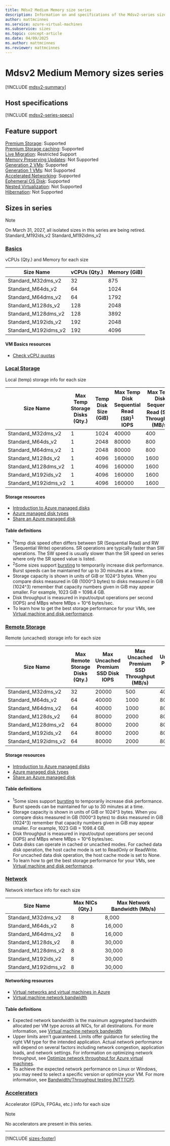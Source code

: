 ```yaml
---
title: Mdsv2 Medium Memory size series
description: Information on and specifications of the Mdsv2-series sizes
author: mattmcinnes
ms.service: azure-virtual-machines
ms.subservice: sizes
ms.topic: concept-article
ms.date: 04/09/2025
ms.author: mattmcinnes
ms.reviewer: mattmcinnes
---
```


# Mdsv2 Medium Memory sizes series

[!INCLUDE [mdsv2-summary](./includes/mdsv2-mm-series-summary.md)]

## Host specifications
[!INCLUDE [mdsv2-series-specs](./includes/mdsv2-mm-series-specs.md)]

## Feature support
[Premium Storage](../../premium-storage-performance.md): Supported <br>[Premium Storage caching](../../premium-storage-performance.md): Supported <br>[Live Migration](../../maintenance-and-updates.md): Restricted Support <br>[Memory Preserving Updates](../../maintenance-and-updates.md): Not Supported <br>[Generation 2 VMs](../../generation-2.md): Supported <br>[Generation 1 VMs](../../generation-2.md): Not Supported <br>[Accelerated Networking](/azure/virtual-network/create-virtual-machine-accelerated-networking): Supported <br>[Ephemeral OS Disk](../../ephemeral-os-disks.md): Supported <br>[Nested Virtualization](/virtualization/hyper-v-on-windows/user-guide/nested-virtualization): Not Supported <br>[Hibernation](../../hibernate-resume.md): Not Supported <br>

## Sizes in series

> [!NOTE]
> On March 31, 2027, all isolated sizes in this series are being retired.
> Standard_M192ids_v2
> Standard_M192idms_v2


### [Basics](#tab/sizebasic)

vCPUs (Qty.) and Memory for each size

| Size Name | vCPUs (Qty.) | Memory (GiB) |
| --- | --- | --- |
| Standard_M32dms_v2 | 32 | 875 |
| Standard_M64ds_v2 | 64 | 1024 |
| Standard_M64dms_v2 | 64 | 1792 |
| Standard_M128ds_v2 | 128 | 2048 |
| Standard_M128dms_v2 | 128 | 3892 |
| Standard_M192ids_v2 | 192 | 2048 |
| Standard_M192idms_v2 | 192 | 4096 |

#### VM Basics resources
- [Check vCPU quotas](../../../virtual-machines/quotas.md)

### [Local Storage](#tab/sizestoragelocal)

Local (temp) storage info for each size

| Size Name | Max Temp Storage Disks (Qty.) | Temp Disk Size (GiB) | Max Temp Disk Sequential Read (SR)<sup>1</sup> IOPS | Max Temp Disk Sequential Read (SR)<sup>1</sup> Throughput (MB/s) | Max Temp Disk Burst<sup>2</sup> IOPS | Max Temp Disk Burst<sup>2</sup> Throughput (MB/s) |
| --- | --- | --- | --- | --- | --- | --- |
| Standard_M32dms_v2 | 1 | 1024 | 40000 | 400 | 40000 | 1000 |
| Standard_M64ds_v2 | 1 | 2048 | 80000 | 800 | 80000 | 2000 |
| Standard_M64dms_v2 | 1 | 2048 | 80000 | 800 | 80000 | 2000 |
| Standard_M128ds_v2 | 1 | 4096 | 160000 | 1600 | 250000 | 4000 |
| Standard_M128dms_v2 | 1 | 4096 | 160000 | 1600 | 250000 | 4000 |
| Standard_M192ids_v2 | 1 | 4096 | 160000 | 1600 | 250000 | 4000 |
| Standard_M192idms_v2 | 1 | 4096 | 160000 | 1600 | 250000 | 4000 |

#### Storage resources
- [Introduction to Azure managed disks](../../../virtual-machines/managed-disks-overview.md)
- [Azure managed disk types](../../../virtual-machines/disks-types.md)
- [Share an Azure managed disk](../../../virtual-machines/disks-shared.md)

#### Table definitions
- <sup>1</sup>Temp disk speed often differs between SR (Sequential Read) and RW (Sequential Write) operations. SR operations are typically faster than SW operations. The SW speed is usually slower than the SR speed on series where only the SR speed value is listed.
- <sup>2</sup>Some sizes support [bursting](../../disk-bursting.md) to temporarily increase disk performance. Burst speeds can be maintained for up to 30 minutes at a time.
- Storage capacity is shown in units of GiB or 1024^3 bytes. When you compare disks measured in GB (1000^3 bytes) to disks measured in GiB (1024^3) remember that capacity numbers given in GiB may appear smaller. For example, 1023 GiB = 1098.4 GB.
- Disk throughput is measured in input/output operations per second (IOPS) and MBps where MBps = 10^6 bytes/sec.
- To learn how to get the best storage performance for your VMs, see [Virtual machine and disk performance](../../../virtual-machines/disks-performance.md).

### [Remote Storage](#tab/sizestorageremote)

Remote (uncached) storage info for each size

| Size Name | Max Remote Storage Disks (Qty.) | Max Uncached Premium SSD Disk IOPS | Max Uncached Premium SSD Throughput (MB/s) | Max Uncached Premium SSD Burst<sup>1</sup> IOPS | Max Uncached Premium SSD Burst<sup>1</sup> Throughput (MB/s) |
| --- | --- | --- | --- | --- | --- |
| Standard_M32dms_v2 | 32 | 20000 | 500 | 40000 | 1000 |
| Standard_M64ds_v2 | 64 | 40000 | 1000 | 80000 | 2000 |
| Standard_M64dms_v2 | 64 | 40000 | 1000 | 80000 | 2000 |
| Standard_M128ds_v2 | 64 | 80000 | 2000 | 80000 | 4000 |
| Standard_M128dms_v2 | 64 | 80000 | 2000 | 80000 | 4000 |
| Standard_M192ids_v2 | 64 | 80000 | 2000 | 80000 | 4000 |
| Standard_M192idms_v2 | 64 | 80000 | 2000 | 80000 | 4000 |

#### Storage resources
- [Introduction to Azure managed disks](../../../virtual-machines/managed-disks-overview.md)
- [Azure managed disk types](../../../virtual-machines/disks-types.md)
- [Share an Azure managed disk](../../../virtual-machines/disks-shared.md)

#### Table definitions
- <sup>1</sup>Some sizes support [bursting](../../disk-bursting.md) to temporarily increase disk performance. Burst speeds can be maintained for up to 30 minutes at a time.
- Storage capacity is shown in units of GiB or 1024^3 bytes. When you compare disks measured in GB (1000^3 bytes) to disks measured in GiB (1024^3) remember that capacity numbers given in GiB may appear smaller. For example, 1023 GiB = 1098.4 GB.
- Disk throughput is measured in input/output operations per second (IOPS) and MBps where MBps = 10^6 bytes/sec.
- Data disks can operate in cached or uncached modes. For cached data disk operation, the host cache mode is set to ReadOnly or ReadWrite. For uncached data disk operation, the host cache mode is set to None.
- To learn how to get the best storage performance for your VMs, see [Virtual machine and disk performance](../../../virtual-machines/disks-performance.md).


### [Network](#tab/sizenetwork)

Network interface info for each size

| Size Name | Max NICs (Qty.) | Max Network Bandwidth (Mb/s) |
| --- | --- | --- |
| Standard_M32dms_v2 | 8 | 8,000 |
| Standard_M64ds_v2 | 8 | 16,000 |
| Standard_M64dms_v2 | 8 | 16,000 |
| Standard_M128ds_v2 | 8 | 30,000 |
| Standard_M128dms_v2 | 8 | 30,000 |
| Standard_M192ids_v2 | 8 | 30,000 |
| Standard_M192idms_v2 | 8 | 30,000 |

#### Networking resources
- [Virtual networks and virtual machines in Azure](/azure/virtual-network/network-overview)
- [Virtual machine network bandwidth](/azure/virtual-network/virtual-machine-network-throughput)

#### Table definitions
- Expected network bandwidth is the maximum aggregated bandwidth allocated per VM type across all NICs, for all destinations. For more information, see [Virtual machine network bandwidth](/azure/virtual-network/virtual-machine-network-throughput)
- Upper limits aren't guaranteed. Limits offer guidance for selecting the right VM type for the intended application. Actual network performance will depend on several factors including network congestion, application loads, and network settings. For information on optimizing network throughput, see [Optimize network throughput for Azure virtual machines](/azure/virtual-network/virtual-network-optimize-network-bandwidth). 
-  To achieve the expected network performance on Linux or Windows, you may need to select a specific version or optimize your VM. For more information, see [Bandwidth/Throughput testing (NTTTCP)](/azure/virtual-network/virtual-network-bandwidth-testing).

### [Accelerators](#tab/sizeaccelerators)

Accelerator (GPUs, FPGAs, etc.) info for each size

> [!NOTE]
> No accelerators are present in this series.

---

[!INCLUDE [sizes-footer](../includes/sizes-footer.md)]
